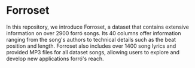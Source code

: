 # Forroset
In this repository, we introduce Forroset, a dataset that contains extensive information on over 2900 forró songs. Its 40 columns offer information ranging from the song's authors to technical details such as the beat position and length. Forroset also includes over 1400 song lyrics and provided MP3 files for all dataset songs, allowing users to explore and develop new applications forró's reach.
